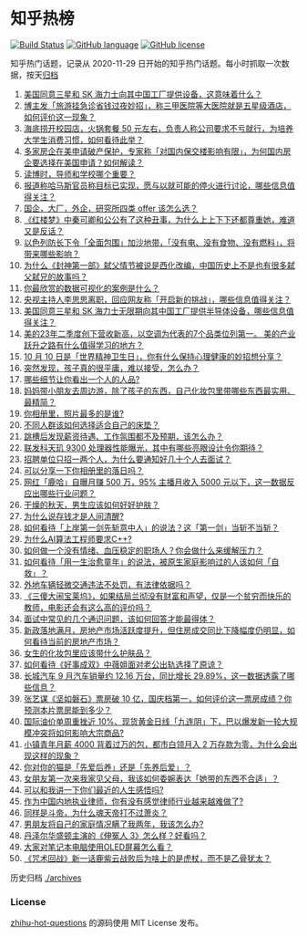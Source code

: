 # 知乎热榜
[![Build Status](https://github.com/ToWeLong/zhihu-hot-questions/workflows/CI/badge.svg)](https://github.com/ToWeLong/zhihu-hot-questions/actions)
[![GitHub language](https://img.shields.io/badge/language-golang-orange.svg)](https://golang.org/)
[![GitHub license](https://img.shields.io/github/license/ToWeLong/zhihu-hot-questions)](https://github.com/ToWeLong/zhihu-hot-questions/blob/main/LICENSE)

知乎热门话题，记录从 2020-11-29 日开始的知乎热门话题。每小时抓取一次数据，按天[归档](./archives)

<!-- BEGIN -->

1. [美国同意三星和 SK 海力士向其中国工厂提供设备，这意味着什么？](https://www.zhihu.com/question/625294575)
1. [博主发「旅游挂急诊省钱过夜妙招」，称三甲医院等大医院就是五星级酒店，如何评价这一现象？](https://www.zhihu.com/question/625298614)
1. [海底捞开校园店，火锅套餐 50 元左右，负责人称公司要求不亏就行，为培养大学生消费习惯，如何看待此举？](https://www.zhihu.com/question/625302672)
1. [多家房企在美申请破产保护，专家称「对国内保交楼影响有限」，为何国内房企要选择在美国申请？如何解读？](https://www.zhihu.com/question/625305584)
1. [读博时，导师和学校哪个重要？](https://www.zhihu.com/question/492914851)
1. [报道称哈马斯官员称目标已实现，愿与以就可能的停火进行讨论，哪些信息值得关注？](https://www.zhihu.com/question/625421944)
1. [国企，大厂，外企，研究所四类 offer 该怎么选？](https://www.zhihu.com/question/622558854)
1. [《红楼梦》中秦可卿和公公有了这种丑事，为什么上上下下还都尊重她，难道又是反话？](https://www.zhihu.com/question/623908313)
1. [以色列防长下令「全面包围」加沙地带，「没有电、没有食物、没有燃料」，将带来哪些影响？](https://www.zhihu.com/question/625337612)
1. [为什么《封神第一部》弑父情节被说是西化改编，中国历史上不是也有很多弑父弑兄的故事吗？](https://www.zhihu.com/question/613770853)
1. [你最欣赏的数据可视化的案例是什么？](https://www.zhihu.com/question/21132076)
1. [央视主持人李思思离职，回应网友称「开启新的挑战」，哪些信息值得关注？](https://www.zhihu.com/question/625284223)
1. [美国同意三星和 SK 海力士无限期向其中国工厂提供半导体设备，哪些信息值得关注？](https://www.zhihu.com/question/625373055)
1. [美的23年二季度创下营收新高，以空调为代表的7个品类位列第一。 美的产业跃升之路有什么值得学习的地方？](https://www.zhihu.com/question/625300290)
1. [10 月 10 日是「世界精神卫生日」，你有什么保持心理健康的妙招想分享？](https://www.zhihu.com/question/625133462)
1. [突然发现，孩子真的很平庸，难以接受，怎么办？](https://www.zhihu.com/question/614199558)
1. [哪些细节让你看出一个人的人品?](https://www.zhihu.com/question/624366476)
1. [妈妈带小朋友去周边游，除了孩子的东西，自己化妆包里带哪些东西最实用、最精简？](https://www.zhihu.com/question/624820248)
1. [你相册里，照片最多的是谁?](https://www.zhihu.com/question/616103123)
1. [不同人群该如何选择适合自己的床垫？](https://www.zhihu.com/question/622746655)
1. [跳槽后发现薪资待遇、工作氛围都不及预期，该怎么办？](https://www.zhihu.com/question/622550079)
1. [联发科天玑 9300 处理器性能曝光，其中有哪些亮眼设计令你期待？](https://www.zhihu.com/question/625105233)
1. [招聘单位只招一两个人，为什么要通知好几十个人去面试？](https://www.zhihu.com/question/622555958)
1. [可以分享一下你相册里的落日吗？](https://www.zhihu.com/question/624384271)
1. [网红「鹿哈」自曝月赚 500 万，95% 主播月收入 5000 元以下，这一数据反应出哪些行业问题？](https://www.zhihu.com/question/625093470)
1. [干燥的秋天，男生应该如何好好护肤？](https://www.zhihu.com/question/619867034)
1. [为什么说存钱才是人间清醒?](https://www.zhihu.com/question/625348524)
1. [如何看待「上岸第一剑先斩意中人」的说法？这「第一剑」当斩不当斩？](https://www.zhihu.com/question/621420956)
1. [为什么AI算法工程师要求C++?](https://www.zhihu.com/question/373811828)
1. [如何做一个没有情绪、血压稳定的职场人？你会做什么来缓解压力？](https://www.zhihu.com/question/623134708)
1. [如何看待「用一生治愈童年」的说法，被原生家庭影响过的人该如何「自救」？](https://www.zhihu.com/question/625133250)
1. [外地车辆轻微交通违法不处罚，有法律依据吗？](https://www.zhihu.com/question/624001813)
1. [《三傻大闹宝莱坞》，如果结局兰彻没有财富和声望，仅是一个贫穷而快乐的教师，电影还会有这么高的评价吗？](https://www.zhihu.com/question/265387156)
1. [面试中常见的几个通识问题，该如何回答才能最得体？](https://www.zhihu.com/question/622555757)
1. [新政落地满月，房地产市场活跃度提升，但住房成交同比下降幅度仍明显，如何看待当前的房地产市场？](https://www.zhihu.com/question/625250238)
1. [女生的化妆包里应该带什么护肤品？](https://www.zhihu.com/question/64296492)
1. [如何看待《好事成双》中薇姐面对老公出轨选择了原谅？](https://www.zhihu.com/question/624864887)
1. [长城汽车 9 月汽车销量约 12.16 万台，同比增长 29.89%，这一数据透露了哪些信息？](https://www.zhihu.com/question/625258640)
1. [张艺谋《坚如磐石》票房破 10 亿，国庆档第一，如何评价这一票房成绩？你预测本片票房能到多少？](https://www.zhihu.com/question/625259982)
1. [国际油价单周重挫近 10%、现货黄金日线「九连阴」下，巴以爆发新一轮大规模冲突将如何影响大宗商品?](https://www.zhihu.com/question/625206965)
1. [小镇青年月薪 4000 背着过万的包，都市白领月入 2 万存款为零，为什么会出现这样的现象？](https://www.zhihu.com/question/625272107)
1. [你对你的猫是「先爱后养」还是「先养后爱」？](https://www.zhihu.com/question/618733317)
1. [女朋友第一次来我家见父母，我该如何委婉表达「她带的东西不合适」？](https://www.zhihu.com/question/623865684)
1. [可以和我讲一下你们最近的人生感悟吗?](https://www.zhihu.com/question/618857347)
1. [作为中国内地执业律师，你有没有感觉律师行业越来越难做了?](https://www.zhihu.com/question/621486414)
1. [同样是斗帝，为什么魂天帝打不过萧炎？](https://www.zhihu.com/question/267176512)
1. [男朋友将自己的家庭情况瞒了我两年，我该怎么办?](https://www.zhihu.com/question/624828959)
1. [丹泽尔华盛顿主演的《伸冤人 3》怎么样？好看吗？](https://www.zhihu.com/question/620452956)
1. [大家对笔记本电脑使用OLED屏幕怎么看？](https://www.zhihu.com/question/624889869)
1. [《咒术回战》新一话鹿紫云战败后为啥上的是虎杖，而不是乙骨犹太？](https://www.zhihu.com/question/624947533)

<!-- END -->

历史归档 [./archives](./archives)


### License
[zhihu-hot-questions](https://github.com/towelong/zhihu-hot-questions) 的源码使用 MIT License 发布。